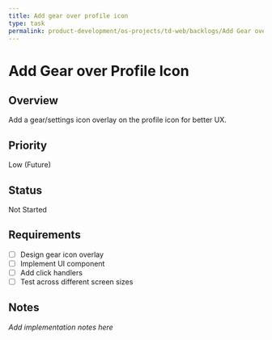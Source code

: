 ```yaml
---
title: Add gear over profile icon
type: task
permalink: product-development/os-projects/td-web/backlogs/Add Gear over Profile Icon
---
```


# Add Gear over Profile Icon

## Overview
Add a gear/settings icon overlay on the profile icon for better UX.

## Priority
Low (Future)

## Status
Not Started

## Requirements
- [ ] Design gear icon overlay
- [ ] Implement UI component
- [ ] Add click handlers
- [ ] Test across different screen sizes

## Notes
_Add implementation notes here_
